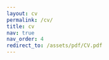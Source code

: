 ```yaml
---
layout: cv
permalink: /cv/
title: cv
nav: true
nav_order: 4
redirect_to: /assets/pdf/CV.pdf
---
```


